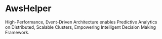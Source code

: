 # AwsHelper
High-Performance, Event-Driven Architecture enables Predictive Analytics on Distributed, Scalable Clusters, Empowering Intelligent Decision Making Framework.
